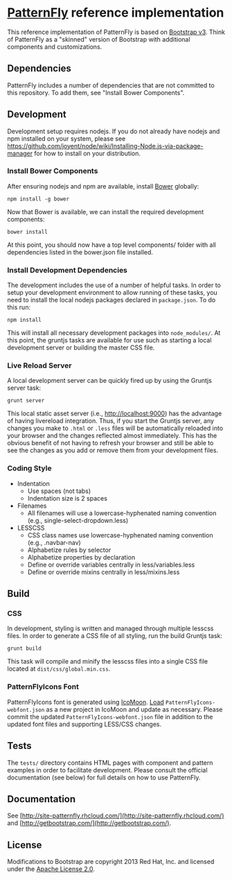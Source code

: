 # [PatternFly](http://site-patternfly.rhcloud.com/) reference implementation

This reference implementation of PatternFly is based on [Bootstrap v3](http://getbootstrap.com/).  Think of PatternFly as a "skinned" version of Bootstrap with additional components and customizations.

## Dependencies

PatternFly includes a number of dependencies that are not committed to this repository.  To add them, see "Install Bower Components".

## Development

Development setup requires nodejs. If you do not already have nodejs and npm installed on your system, please see https://github.com/joyent/node/wiki/Installing-Node.js-via-package-manager for how to install on your distribution.

### Install Bower Components

After ensuring nodejs and npm are available, install [Bower](http://bower.io/) globally:

    npm install -g bower

Now that Bower is available, we can install the required development components:

    bower install

At this point, you should now have a top level components/ folder with all dependencies listed in the bower.json file installed.

### Install Development Dependencies

The development includes the use of a number of helpful tasks. In order to setup your development environment to allow running of these tasks, you need to install the local nodejs packages declared in `package.json`. To do this run:

    npm install

This will install all necessary development packages into `node_modules/`. At this point, the gruntjs tasks are available for use such as starting a local development server or building the master CSS file.

### Live Reload Server

A local development server can be quickly fired up by using the Gruntjs server task:

    grunt server

This local static asset server (i.e., [http://localhost:9000](http://localhost:9000)) has the advantage of having livereload integration. Thus, if you start the Gruntjs server, any changes you make to `.html` or `.less` files will be automatically reloaded into your browser and the changes reflected almost immediately. This has the obvious benefit of not having to refresh your browser and still be able to see the changes as you add or remove them from your development files.

### Coding Style

* Indentation
    * Use spaces (not tabs)
    * Indentation size is 2 spaces
* Filenames
    * All filenames will use a lowercase-hyphenated naming convention (e.g., single-select-dropdown.less)
* LESSCSS
    * CSS class names use lowercase-hyphenated naming convention (e.g., .navbar-nav)
    * Alphabetize rules by selector
    * Alphabetize properties by declaration
    * Define or override variables centrally in less/variables.less
    * Define or override mixins centrally in less/mixins.less

## Build

### CSS

In development, styling is written and managed through multiple lesscss files. In order to generate a CSS file of all styling, run the build Gruntjs task:

    grunt build

This task will compile and minify the lesscss files into a single CSS file located at `dist/css/global.min.css`.

### PatternFlyIcons Font

PatternFlyIcons font is generated using [IcoMoon](http://icomoon.io/app).  [Load](http://icomoon.io/#docs/save-load) `PatternFlyIcons-webfont.json` as a new project in IcoMoon and update as necessary.  Please commit the updated `PatternFlyIcons-webfont.json` file in addition to the updated font files and supporting LESS/CSS changes.

## Tests

The `tests/` directory contains HTML pages with component and pattern examples in order to facilitate development.  Please consult the official documentation (see below) for full details on how to use PatternFly.

## Documentation

See [http://site-patternfly.rhcloud.com/](http://site-patternfly.rhcloud.com/) and [http://getbootstrap.com/](http://getbootstrap.com/).

## License

Modifications to Bootstrap are copyright 2013 Red Hat, Inc. and licensed under the [Apache License 2.0](http://www.apache.org/licenses/LICENSE-2.0.html).
